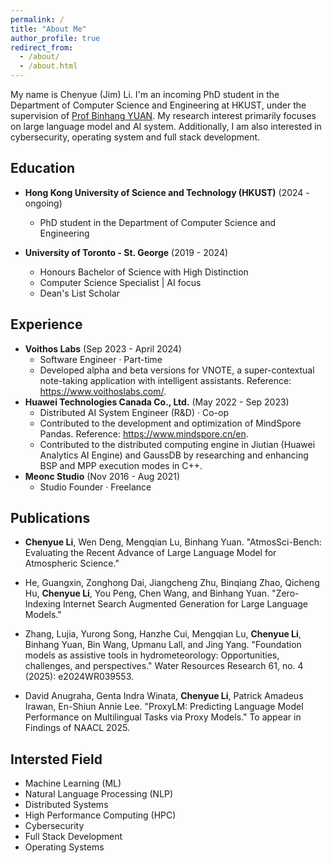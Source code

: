 ```yaml
---
permalink: /
title: "About Me"
author_profile: true
redirect_from: 
  - /about/
  - /about.html
---
```


My name is Chenyue (Jim) Li. I'm an incoming PhD student in the Department of Computer Science and Engineering at HKUST, under the supervision of [Prof Binhang YUAN](https://binhangyuan.github.io/site/). My research interest primarily focuses on large language model and AI system. Additionally, I am also interested in cybersecurity, operating system and full stack development.

Education
-----
- **Hong Kong University of Science and Technology (HKUST)** (2024 - ongoing)
    - PhD student in the Department of Computer Science and Engineering

- **University of Toronto - St. George** (2019 - 2024)
    - Honours Bachelor of Science with High Distinction
    - Computer Science Specialist \| AI focus
    - Dean's List Scholar


Experience
-----
- **Voithos Labs** (Sep 2023 - April 2024)
    - Software Engineer · Part-time
    - Developed alpha and beta versions for VNOTE, a super-contextual note-taking application with intelligent
assistants. Reference: https://www.voithoslabs.com/.
- **Huawei Technologies Canada Co., Ltd.** (May 2022 - Sep 2023)
    - Distributed AI System Engineer (R&D) · Co-op
    - Contributed to the development and optimization of MindSpore Pandas. Reference:
https://www.mindspore.cn/en.
    - Contributed to the distributed computing engine in Jiutian (Huawei Analytics AI Engine) and GaussDB by researching and enhancing BSP and MPP execution modes in C++.
- **Meonc Studio** (Nov 2016 - Aug 2021)
    - Studio Founder · Freelance

Publications
-----

- <b>Chenyue Li</b>, Wen Deng, Mengqian Lu, Binhang Yuan. "AtmosSci-Bench: Evaluating the Recent Advance of Large Language Model for Atmospheric Science."

- He, Guangxin, Zonghong Dai, Jiangcheng Zhu, Binqiang Zhao, Qicheng Hu, <b>Chenyue Li</b>, You Peng, Chen Wang, and Binhang Yuan. "Zero-Indexing Internet Search Augmented Generation for Large Language Models."

- Zhang, Lujia, Yurong Song, Hanzhe Cui, Mengqian Lu, <b>Chenyue Li</b>, Binhang Yuan, Bin Wang, Upmanu Lall, and Jing Yang. "Foundation models as assistive tools in hydrometeorology: Opportunities, challenges, and perspectives." Water Resources Research 61, no. 4 (2025): e2024WR039553.

<!-- - Lujia Zhang\*, Hanzhe Cui\*, Yurong Song\*, <b>Chenyue Li</b>\*, Binhang Yuan, Mengqian Lu. "On the Opportunities of (Re)-Exploring Atmospheric Science by Foundation Models: A Case Study" -->

- David Anugraha, Genta Indra Winata, <b>Chenyue Li</b>, Patrick Amadeus Irawan, En-Shiun Annie Lee. "ProxyLM: Predicting Language Model Performance on Multilingual Tasks via Proxy Models." To appear in Findings of NAACL 2025.


Intersted Field
-----
- Machine Learning (ML)
- Natural Language Processing (NLP)
- Distributed Systems
- High Performance Computing (HPC)
- Cybersecurity
- Full Stack Development
- Operating Systems


<!-- Honors & awards
-----
- 4th place in THE Hack 2019 hackathon, Shanghai


Extracurricular Activities
-----
- Club Tech Ministers, **UTCA (**2019 - 2021)
- *Club Leader*, **Mapleavant**, Wuhan (2017 - 2018)
    - Club Co-leader **Botance Business Club**, sub-club of Mapleavant
    - Organized **the First Hubei Provincial Business Stimulation Competition 2016** and **the Second Hubei Provincial Business Stimulation Competition 2017** -->


